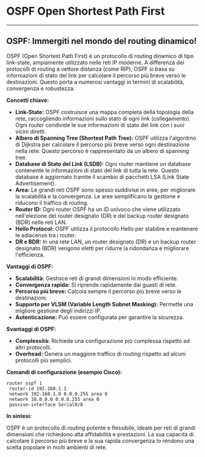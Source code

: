 # OSPF Open Shortest Path First

-------------------------------------

## OSPF: Immergiti nel mondo del routing dinamico!

OSPF (Open Shortest Path First) è un protocollo di routing dinamico di tipo link-state, ampiamente utilizzato nelle reti IP moderne.  A differenza dei protocolli di routing a vettore distanza (come RIP), OSPF si basa su informazioni di stato del link per calcolare il percorso più breve verso le destinazioni.  Questo porta a numerosi vantaggi in termini di scalabilità, convergenza e robustezza.

**Concetti chiave:**

* **Link-State:**  OSPF costruisce una mappa completa della topologia della rete, raccogliendo informazioni sullo stato di ogni link (collegamento).  Ogni router condivide le sue informazioni di stato del link con i suoi vicini diretti.
* **Albero di Spanning Tree (Shortest Path Tree):**  OSPF utilizza l'algoritmo di Dijkstra per calcolare il percorso più breve verso ogni destinazione nella rete.  Questo percorso è rappresentato da un albero di spanning tree.
* **Database di Stato del Link (LSDB):**  Ogni router mantiene un database contenente le informazioni di stato del link di tutta la rete.  Questo database è aggiornato tramite il scambio di pacchetti LSA (Link State Advertisement).
* **Area:**  Le grandi reti OSPF sono spesso suddivise in aree, per migliorare la scalabilità e la convergenza.  Le aree semplificano la gestione e riducono il traffico di routing.
* **Router ID:**  Ogni router OSPF ha un ID univoco che viene utilizzato nell'elezione del router designato (DR) e del backup router designato (BDR) nelle reti LAN.
* **Hello Protocol:**  OSPF utilizza il protocollo Hello per stabilire e mantenere le adiacenze tra i router.
* **DR e BDR:**  In una rete LAN, un router designato (DR) e un backup router designato (BDR) vengono eletti per ridurre la ridondanza e migliorare l'efficienza.

**Vantaggi di OSPF:**

* **Scalabilità:**  Gestisce reti di grandi dimensioni in modo efficiente.
* **Convergenza rapida:**  Si riprende rapidamente dai guasti di rete.
* **Percorso più breve:**  Calcola sempre il percorso più breve verso le destinazioni.
* **Supporto per VLSM (Variable Length Subnet Masking):**  Permette una migliore gestione degli indirizzi IP.
* **Autenticazione:**  Può essere configurata per garantire la sicurezza.

**Svantaggi di OSPF:**

* **Complessità:**  Richiede una configurazione più complessa rispetto ad altri protocolli.
* **Overhead:**  Genera un maggiore traffico di routing rispetto ad alcuni protocolli più semplici.

**Comandi di configurazione (esempio Cisco):**

```
router ospf 1
 router-id 192.168.1.1
 network 192.168.1.0 0.0.0.255 area 0
 network 10.0.0.0 0.0.0.255 area 0
 passive-interface Serial0/0
```

**In sintesi:**

OSPF è un protocollo di routing potente e flessibile, ideale per reti di grandi dimensioni che richiedono alta affidabilità e prestazioni.  La sua capacità di calcolare il percorso più breve e la sua rapida convergenza lo rendono una scelta popolare in molti ambienti di rete.